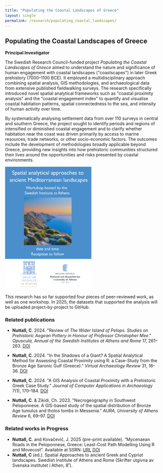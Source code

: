 ```yaml
---
title: "Populating the Coastal Landscapes of Greece"
layout: single
permalink: /research/populating_coastal_landscapes/
---
```


## Populating the Coastal Landscapes of Greece  
**Principal Investigator**  

The Swedish Research Council-funded project *Populating the Coastal Landscapes of Greece* aimed to understand the nature and significance of human engagement with coastal landscapes ("coastscapes") in later Greek prehistory (7000–1100 BCE). It employed a multidisciplinary approach combining spatial analysis, GIS methodologies, and archaeological data from extensive published fieldwalking surveys. The research specifically introduced novel spatial analytical frameworks such as "coastal proximity analysis" and the "coastal engagement index" to quantify and visualise coastal habitation patterns, spatial connectedness to the sea, and intensity of human activity over time.

By systematically analysing settlement data from over 110 surveys in central and southern Greece, the project sought to identify periods and regions of intensified or diminished coastal engagement and to clarify whether habitation near the coast was driven primarily by access to marine resources, trade networks, or other socio-economic factors. The outcomes include the development of methodologies broadly applicable beyond Greece, providing new insights into how prehistoric communities structured their lives around the opportunities and risks presented by coastal environments.

<img src="/assets/workshop.jpg" alt="thesis" height="400">

This research has so far supported four pieces of peer-reviewed work, as well as one workshop. In 2025, the datasets that supported the analysis will be uploaded project-by-project to GitHub.

### Related publications  

- **Nuttall, C**. 2024. "Review of *The Wider Island of Pelops. Studies on Prehistoric Aegean Pottery in Honour of Professor Christopher Mee*." *Opuscula, Annual of the Swedish Institutes at Athens and Rome* 17, 261–263. [DOI](https://doi.org/10.30549/opathrom-17-14)  

- **Nuttall, C**. 2024. "In the Shadows of a Giant? A Spatial Analytical Method for Assessing Coastal Proximity using R: a Case-Study from the Bronze Age Saronic Gulf (Greece)." *Virtual Archaeology Review* 31, 16–36. [DOI](https://doi.org/10.4995/var.2024.21694)  

- **Nuttall, C**. 2024. "A GIS Analysis of Coastal Proximity with a Prehistoric Greek Case Study." *Journal of Computer Applications in Archaeology* 7(1), 170–184. [DOI](https://doi.org/10.5334/jcaa.143)  

- **Nuttall, C**. & Zikidi, Ch. 2023. "Necrogeography in Southwest Peloponnese. A GIS-based study of the spatial distribution of Bronze Age tumulus and tholos tombs in Messenia." *AURA, University of Athens Review* 6, 69–97. [DOI](http://dx.doi.org/10.26247/aura6.3)

### Related works in Progress  
- **Nuttall, C**. and Kovačević, J. 2025 (pre-print available). “Mycenaean Roads in the Peloponnese, Greece: Least-Cost Path Modelling Using R and Movecost”. Available at SSRN: [URL](https://ssrn.com/abstract=4891145) [DOI](http://dx.doi.org/10.2139/ssrn.4891145)
- **Nuttall, C** (ed.). Spatial Approaches to ancient Greek and Cypriot landscapes. Swedish Institute of Athens and Rome (Skrifter utgivna av Svenska institutet i Athen, 8˚). 

